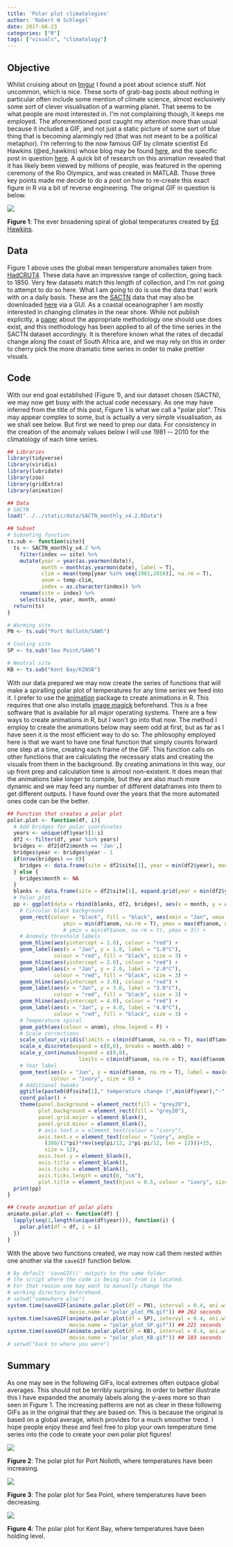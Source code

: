 ```yaml
---
title: 'Polar plot climatologies'
author: 'Robert W Schlegel'
date: 2017-08-23
categories: ["R"]
tags: ["visuals", "climatology"]
---
```




## Objective
Whilst cruising about on [Imgur](http://imgur.com) I found a post about science stuff. Not uncommon, which is nice. These sorts of grab-bag posts about nothing in particular often include some mention of climate science, almost exclusively some sort of clever visualisation of a warming planet. That seems to be what people are most interested in. I'm not complaining though, it keeps me employed. The aforementioned post caught my attention more than usual because it included a GIF, and not just a static picture of some sort of blue thing that is becoming alarmingly red (that was not meant to be a political metaphor). I'm referring to the now famous GIF by climate scientist Ed Hawkins (@ed_hawkins) whose blog may be found [here](https://www.climate-lab-book.ac.uk/), and the specific post in question [here](https://www.climate-lab-book.ac.uk/2016/spiralling-global-temperatures/). A quick bit of research on this animation revealed that it has likely been viewed by millions of people, was featured in the opening ceremony of the Rio Olympics, and was created in MATLAB. Those three key points made me decide to do a post on how to re-create this exact figure in R via a bit of reverse engineering. The original GIF in question is below.

![](/img/polar_temp.gif)

**Figure 1**: The ever broadening spiral of global temperatures created by [Ed Hawkins](https://www.climate-lab-book.ac.uk/).

## Data
Figure 1 above uses the global mean temperature anomalies taken from [HadCRUT4](http://www.metoffice.gov.uk/hadobs/hadcrut4/). These data have an impressive range of collection, going back to 1850. Very few datasets match this length of collection, and I'm not going to attempt to do so here. What I am going to do is use the data that I work with on a daily basis. These are the [SACTN](https://github.com/ajsmit/SACTN) data that may also be downloaded [here](https://robert-schlegel.shinyapps.io/SACTN/) via a GUI. As a coastal oceanographer I am mostly interested in changing climates in the near shore. While not publish explicitly, a [paper](http://journals.ametsoc.org/doi/abs/10.1175/JCLI-D-16-0014.1) about the appropriate methodology one should use does exist, and this methodology has been applied to all of the time series in the SACTN dataset accordingly. It is therefore known what the rates of decadal change along the coast of South Africa are, and we may rely on this in order to cherry pick the more dramatic time series in order to make prettier visuals.

## Code
With our end goal established (Figure 1), and our dataset chosen (SACTN), we may now get busy with the actual code necessary. As one may have inferred from the title of this post, Figure 1 is what we call a "polar plot". This may appear complex to some, but is actually a very simple visualisation, as we shall see below. But first we need to prep our data. For consistency in the creation of the anomaly values below I will use 1981 -- 2010 for the climatology of each time series.


```r
## Libraries
library(tidyverse)
library(viridis)
library(lubridate)
library(zoo)
library(gridExtra)
library(animation)

## Data
# SACTN
load("../../static/data/SACTN_monthly_v4.2.RData")

## Subset
# Subseting function
ts.sub <- function(site){
  ts <- SACTN_monthly_v4.2 %>% 
    filter(index == site) %>%
    mutate(year = year(as.yearmon(date)),
           month = month(as.yearmon(date), label = T),
           clim = mean(temp[year %in% seq(1981,2010)], na.rm = T),
           anom = temp-clim,
           index = as.character(index)) %>%
    rename(site = index) %>% 
    select(site, year, month, anom)
  return(ts)
}

# Warming site
PN <- ts.sub("Port Nolloth/SAWS")

# Cooling site
SP <- ts.sub("Sea Point/SAWS")

# Neutral site
KB <- ts.sub("Kent Bay/KZNSB")
```

With our data prepared we may now create the series of functions that will make a spiralling polar plot of temperatures for any time series we feed into it. I prefer to use the [animation](https://cran.r-project.org/web/packages/animation/index.html) package to create animations in R. This requires that one also installs [image magick](http://www.imagemagick.org/script/index.php) beforehand. This is a free software that is available for all major operating systems. There are a few ways to create animations in R, but I won't go into that now. The method I employ to create the animations below may seem odd at first, but as far as I have seen it is the most efficient way to do so. The philosophy employed here is that we want to have one final function that simply counts forward one step at a time, creating each frame of the GIF. This function calls on other functions that are calculating the necessary stats and creating the visuals from them in the background. By creating animations in this way, our up front prep and calculation time is almost non-existent. It does mean that the animations take longer to compile, but they are also much more dynamic and we may feed any number of different dataframes into them to get different outputs. I have found over the years that the more automated ones code can be the better.


```r
## Function that creates a polar plot
polar.plot <- function(df, i){
  # Add bridges for polar coordinates
  years <- unique(df$year)[1:i]
  df2 <- filter(df, year %in% years)
  bridges <- df2[df2$month == 'Jan',]
  bridges$year <- bridges$year - 1
  if(nrow(bridges) == 0){
    bridges <- data.frame(site = df2$site[1], year = min(df2$year), month = NA, anom = NA)
  } else {
    bridges$month <- NA
  }
  blanks <- data.frame(site = df2$site[1], expand.grid(year = min(df2$year)-1, month = month.abb), anom = NA)
  # Polar plot
  pp <- ggplot(data = rbind(blanks, df2, bridges), aes(x = month, y = anom, group = year)) +
    # Circular black background
    geom_rect(colour = "black", fill = "black", aes(xmin = "Jan", xmax = NA,
                  ymin = min(df$anom, na.rm = T), ymax = max(df$anom, na.rm = T))) +
                  # ymin = min(df$anom, na.rm = T), ymax = 3)) +
    # Anomaly threshold labels
    geom_hline(aes(yintercept = 1.0), colour = "red") +
    geom_label(aes(x = "Jan", y = 1.0, label = "1.0°C"),
               colour = "red", fill = "black", size = 3) +
    geom_hline(aes(yintercept = 2.0), colour = "red") +
    geom_label(aes(x = "Jan", y = 2.0, label = "2.0°C"),
               colour = "red", fill = "black", size = 3) +
    geom_hline(aes(yintercept = 3.0), colour = "red") +
    geom_label(aes(x = "Jan", y = 3.0, label = "3.0°C"),
               colour = "red", fill = "black", size = 3) +
    geom_hline(aes(yintercept = 4.0), colour = "red") +
    geom_label(aes(x = "Jan", y = 4.0, label = "4.0°C"),
               colour = "red", fill = "black", size = 3) +
    # Temperature spiral
    geom_path(aes(colour = anom), show.legend = F) +
    # Scale corrections
    scale_colour_viridis(limits = c(min(df$anom, na.rm = T), max(df$anom, na.rm = T))) +
    scale_x_discrete(expand = c(0,0), breaks = month.abb) +
    scale_y_continuous(expand = c(0,0),
                       limits = c(min(df$anom, na.rm = T), max(df$anom, na.rm = T))) +
    # Year label
    geom_text(aes(x = "Jan", y = min(df$anom, na.rm = T), label = max(df2$year, na.rm = T)),
              colour = "ivory", size = 8) +
    # Additional tweaks
    ggtitle(paste0(df$site[1]," temperature change (",min(df$year),"-",max(df$year),")")) +
    coord_polar() +
    theme(panel.background = element_rect(fill = "grey20"),
          plot.background = element_rect(fill = "grey20"),
          panel.grid.major = element_blank(),
          panel.grid.minor = element_blank(),
          # axis.text.x = element_text(colour = "ivory"),
          axis.text.x = element_text(colour = "ivory", angle =
            (360/(2*pi)*rev(seq(pi/12, 2*pi-pi/12, len = 12)))+15,
            size = 12),
          axis.text.y = element_blank(),
          axis.title = element_blank(),
          axis.ticks = element_blank(),
          axis.ticks.length = unit(0, "cm"),
          plot.title = element_text(hjust = 0.5, colour = "ivory", size = 15))
  print(pp)
}

## Create animation of polar plots
animate.polar.plot <- function(df) {
  lapply(seq(1,length(unique(df$year))), function(i) {
    polar.plot(df = df, i = i)
  })
}
```

With the above two functions created, we may now call them nested within one another via the `saveGIF` function below.


```r
# By default 'saveGIF()' outputs to the same folder 
# the script where the code is being run from is located.
# For that reason one may want to manually change the
# working directory beforehand.
# setwd("somewhere else")
system.time(saveGIF(animate.polar.plot(df = PN), interval = 0.4, ani.width = 457, 
                    movie.name = "polar_plot_PN.gif")) ## 262 seconds
system.time(saveGIF(animate.polar.plot(df = SP), interval = 0.4, ani.width = 457, 
                    movie.name = "polar_plot_SP.gif")) ## 221 seconds
system.time(saveGIF(animate.polar.plot(df = KB), interval = 0.4, ani.width = 457, 
                    movie.name = "polar_plot_KB.gif")) ## 183 seconds
# setwd("back to where you were")
```

## Summary
As one may see in the following GIFs, local extremes often outpace global averages. This should not be terribly surprising. In order to better illustrate this I have expanded the anomaly labels along the y-axes more so than seen in Figure 1. The increasing patterns are not as clear in these following GIFs as in the original that they are based on. This is because the original is based on a global average, which provides for a much smoother trend. I hope people enjoy these and feel free to plop your own temperature time series into the code to create your own polar plot figures!

![](/img/polar_plot_PN.gif)

**Figure 2**: The polar plot for Port Nolloth, where temperatures have been increasing.

![](/img/polar_plot_SP.gif)

**Figure 3**: The polar plot for Sea Point, where temperatures have been decreasing.

![](/img/polar_plot_KB.gif)

**Figure 4**: The polar plot for Kent Bay, where temperatures have been holding level.
